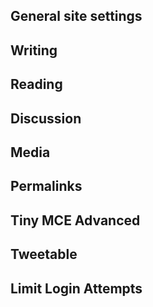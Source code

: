 ## General site settings

## Writing

## Reading

## Discussion

## Media 

## Permalinks

## Tiny MCE Advanced

## Tweetable

## Limit Login Attempts

